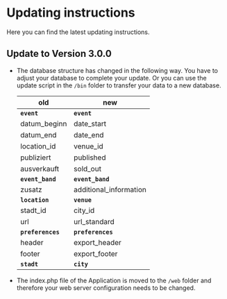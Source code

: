 # Updating instructions

Here you can find the latest updating instructions.

## Update to Version 3.0.0

* The database structure has changed in the following way. You have to adjust
  your database to complete your update. Or you can use the update script in
  the `/bin` folder to transfer your data to a new database.

  |  old              |  new                   |
  |-------------------|------------------------|
  | **`event`**       | **`event`**            |
  | datum_beginn      | date_start             |
  | datum_end         | date_end               |
  | location_id       | venue_id               |
  | publiziert        | published              |
  | ausverkauft       | sold_out               |
  | **`event_band`**  | **`event_band`**       |
  | zusatz            | additional_information |
  | **`location`**    | **`venue`**            |
  | stadt_id          | city_id                |
  | url               | url_standard           |
  | **`preferences`** | **`preferences`**      |
  | header            | export_header          |
  | footer            | export_footer          |
  | **`stadt`**       | **`city`**             |


* The index.php file of the Application is moved to the `/web` folder and
  therefore your web server configuration needs to be changed.

